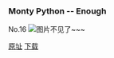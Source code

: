 ### Monty Python -- Enough
No.16
![图片不见了~~~](https://imgs.xkcd.com/comics/monty_python.jpg)

[原址](https://xkcd.com//16) [下载](https://imgs.xkcd.com/comics/monty_python.jpg)

